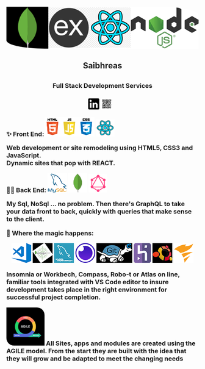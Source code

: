 <p align='center'>
  <img src ='./img/MERN2.png' style = 'border-radius: 0 20% '/>
</p>

<h2 align='center'>Saibhreas<h2>
<h3 align='center'>Full Stack  Development Services<h3>

<p align='center'>
  <a href="https://www.linkedin.com/in/siobhanknuttel/" target="_blank"><img src="./img/linked.png" alt="linked in icon" width="30" height="30" /></a>
  </a><img src="./img/qr.png" alt="Qr Code for Social Media" width="30" height="30" />
  </a>&nbsp;&nbsp;
</p>


✨ Front End:<img src= "./img/js_html_css.png" alt = "icons for HTML, CSS, JS" height = "50"/>
<img src= "./img/React-lite.png" alt = "icons for HTML, CSS, JS" height = "45"/>

Web development or site remodeling  using HTML5, CSS3 and JavaScript.  
Dynamic sites that pop with REACT.

👨‍💻 Back End:  <img src="./img/msql.png" height= 50>  <img src="./img/mongoLite.png" height= 50 >  <img src="./img/icons8-graphql-48.png">

My Sql, NoSql ... no problem.  Then there's GraphQL to take your data front to back, quickly with queries that make sense to the client.

🎪 Where the magic happens: 
<p align='center'>
  <img src='./img/VSCode.png'> <img src='./img/Compass.png'>  <img src='./img/workbench.png'>   <img src='./img/insomnia.png'>   <img src='./img/tortoiseGit2.png'>  <img src='./img/herokuIconClearEdge.png'>   <img src='./img/ubuntuIcon2.png'>  <img src='./img/SolarPuTTY.png'>
</p>


Insomnia or Workbech, Compass, Robo-t or Atlas on line, familiar tools integrated with VS Code editor to insure development takes place in the right environment for successful project completion.

<p><img src='./img/agile4.png' height=100 style = 'border-radius: 0 20% ' />  All Sites, apps and modules are created using the AGILE model.  From the start they are built with the idea that they will grow and be adapted to meet the changing needs</p>



<!--👋 
💕
👋🏻-->
